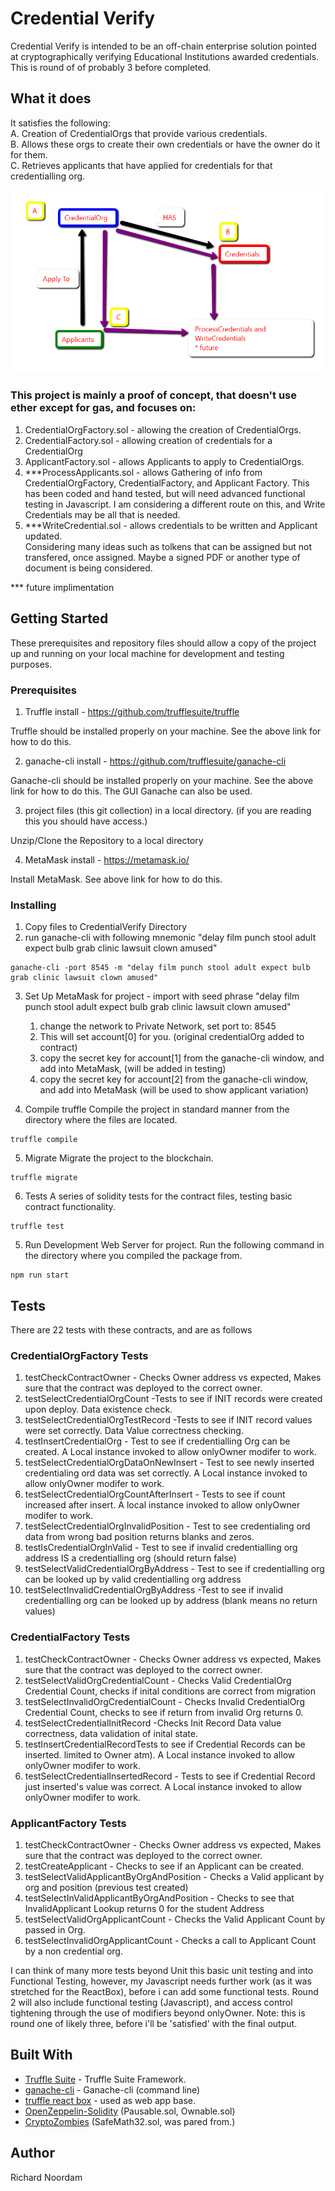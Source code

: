 # Credential Verify

Credential Verify is intended to be an off-chain enterprise solution pointed at cryptographically verifying Educational Institutions awarded credentials.  This is round of of probably 3 before completed.

## What it does
It satisfies the following:  
A. Creation of CredentialOrgs that provide various credentials.  
B. Allows these orgs to create their own credentials or have the owner do it for them.  
C. Retrieves applicants that have applied for credentials for that credentialling org.  

![Relation Image](./RelationImage.png?raw=true "Object Relations")

### This project is mainly a proof of concept, that doesn't use ether except for gas, and focuses on: 

1. CredentialOrgFactory.sol - allowing the creation of CredentialOrgs.
2. CredentialFactory.sol - allowing creation of credentials for a CredentialOrg
3. ApplicantFactory.sol - allows Applicants to apply to CredentialOrgs.
4. ***ProcessApplicants.sol - allows Gathering of info from CredentialOrgFactory, CredentialFactory, and Applicant Factory. 
    This has been coded and hand tested, but will need advanced functional testing in Javascript. I am considering a different route on this, and Write Credentials may be all that is needed.
5. ***WriteCredential.sol - allows credentials to be written and Applicant updated.   
    Considering many ideas such as tolkens that can be assigned but not transfered, once assigned.  Maybe a signed PDF or another type of document is being considered.

*** future implimentation

## Getting Started

These prerequisites and repository files should allow a copy of the project up and running on your local machine for development and testing purposes.

### Prerequisites 

1. Truffle install - https://github.com/trufflesuite/truffle

Truffle should be installed properly on your machine.   See the above link for how to do this.

2. ganache-cli install - https://github.com/trufflesuite/ganache-cli

Ganache-cli should be installed properly on your machine.  See the above link for how to do this.  The GUI Ganache can also be used.

3. project files (this git collection) in a local directory.  (if you are reading this you should have access.)

Unzip/Clone the Repository to a local directory

4. MetaMask install - https://metamask.io/

Install MetaMask.  See above link for how to do this.

### Installing

1. Copy files to CredentialVerify Directory
2. run ganache-cli with following mnemonic "delay film punch stool adult expect bulb grab clinic lawsuit clown amused"

```
ganache-cli -port 8545 -m "delay film punch stool adult expect bulb grab clinic lawsuit clown amused"
```

3. Set Up MetaMask for project -
    import with seed phrase "delay film punch stool adult expect bulb grab clinic lawsuit clown amused"
    1. change the network to Private Network, set port to: 8545
    2. This will set account[0] for you. (original credentialOrg added to contract)
    3. copy the secret key for account[1] from the ganache-cli window, and add into MetaMask, (will be added in testing)
    4. copy the secret key for account[2] from the ganache-cli window, and add into MetaMask (will be used to show applicant variation)

4. Compile truffle
Compile the project in standard manner from the directory where the files are located.

```
truffle compile
```

5. Migrate
Migrate the project to the blockchain.
```
truffle migrate
```

6. Tests
A series of solidity tests for the contract files, testing basic contract functionality.

```
truffle test
```

5. Run Development Web Server for project.
Run the following command in the directory where you compiled the package from.

```
npm run start
```


## Tests
There are 22 tests with these contracts, and are as follows
### CredentialOrgFactory Tests  
1. testCheckContractOwner - Checks Owner address vs expected, Makes sure that the contract was deployed to the correct owner.
2. testSelectCredentialOrgCount -Tests to see if INIT records were created upon deploy.  Data existence check.
3. testSelectCredentialOrgTestRecord -Tests to see if INIT record values were set correctly.  Data Value correctness checking.
4. testInsertCredentialOrg - Test to see if credentialling Org can be created.  A Local instance invoked to allow onlyOwner modifer to work.
5. testSelectCredentialOrgDataOnNewInsert - Test to see newly inserted credentialing ord data was set correctly.  A Local instance invoked to allow onlyOwner modifer to work.
6. testSelectCredentialOrgCountAfterInsert - Tests to see if count increased after insert.  A local instance invoked to allow onlyOwner modifer to work.
7. testSelectCredentialOrgInvalidPosition - Test to see credentialing ord data from wrong bad position returns blanks and zeros.
8. testIsCredentialOrgInValid - Test to see if invalid credentialling org address IS a credentialling org (should return false)
9. testSelectValidCredentialOrgByAddress - Test to see if credentialling org can be looked up by valid credentialling org address
10. testSelectInvalidCredentialOrgByAddress -Test to see if invalid credentialling org can be looked up by address (blank means no return values)

### CredentialFactory Tests
1. testCheckContractOwner - Checks Owner address vs expected, Makes sure that the contract was deployed to the correct owner.
2. testSelectValidOrgCredentialCount - Checks Valid CredentialOrg Credential Count, checks if inital conditions are correct from migration
3. testSelectInvalidOrgCredentialCount - Checks Invalid CredentialOrg Credential Count, checks to see if return from invalid Org returns 0.
4. testSelectCredentialInitRecord -Checks Init Record Data value correctness, data validation of inital state.
5. testInsertCredentialRecordTests to see if Credential Records can be inserted. limited to Owner atm).  A Local instance invoked to allow onlyOwner modifer to work.
6. testSelectCredentialInsertedRecord - Tests to see if Credential Record just inserted's value was correct.   A Local instance invoked to allow onlyOwner modifer to work.

### ApplicantFactory Tests
1. testCheckContractOwner - Checks Owner address vs expected, Makes sure that the contract was deployed to the correct owner.
2. testCreateApplicant - Checks to see if an Applicant can be created.
3. testSelectValidApplicantByOrgAndPosition - Checks a Valid applicant by org and position (previous test created)
4. testSelectInValidApplicantByOrgAndPosition - Checks to see that InvalidApplicant Lookup returns 0 for the student Address
5. testSelectValidOrgApplicantCount - Checks the Valid Applicant Count by passed in Org.
6. testSelectInvalidOrgApplicantCount - Checks a call to Applicant Count by a non credential org.


I can think of many more tests beyond Unit this basic unit testing and into Functional Testing, however, my Javascript needs further work (as it was stretched for the ReactBox), before i can add some functional tests.  Round 2 will also include functional testing (Javascript), and access control tightening through the use of modifiers beyond onlyOwner. Note: this is round one of likely three, before i'll be 'satisfied' with the final output.

## Built With

* [Truffle Suite](https://truffleframework.com) - Truffle Suite Framework.
* [ganache-cli](https://github.com/trufflesuite/ganache-cli) - Ganache-cli (command line)
* [truffle react box](https://github.com/truffle-box/react-box) - used as web app base.
* [OpenZeppelin-Solidity](https://github.com/OpenZeppelin/openzeppelin-solidity) (Pausable.sol, Ownable.sol)
* [CryptoZombies](http://cryptozombies.io) (SafeMath32.sol, was pared from.)

## Author
Richard Noordam

